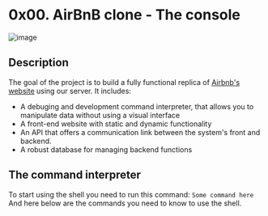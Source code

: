 # 0x00. AirBnB clone - The console

![image](https://user-images.githubusercontent.com/89268568/187202694-0b5e90e5-0003-4113-b8ad-12f7a381d4e5.png)

## Description

The goal of the project is to build a fully functional replica of [Airbnb's website](https://www.airbnb.com/) using our server. It includes:
  - A debuging and development command interpreter, that allows you to manipulate data without using a visual interface
  - A front-end website with static and dynamic functionality 
  - An API that offers a communication link between the system's front and backend. 
  - A robust database for managing backend functions 

## The command interpreter

To start using the shell you need to run this command:
    ```
      Some command here
    ```
And here below are the commands you need to know to use the shell.

